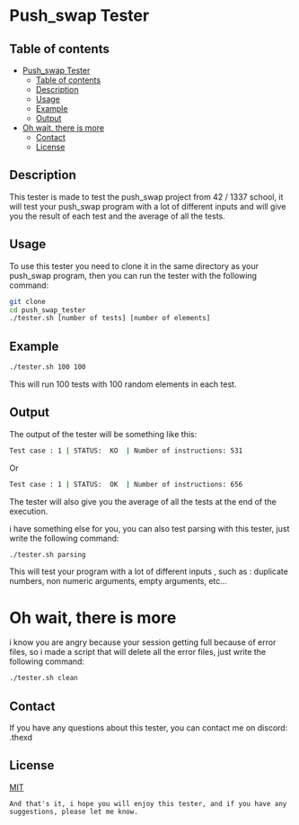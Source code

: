 # Push_swap Tester

## Table of contents
- [Push\_swap Tester](#push_swap-tester)
	- [Table of contents](#table-of-contents)
	- [Description](#description)
	- [Usage](#usage)
	- [Example](#example)
	- [Output](#output)
- [Oh wait, there is more](#oh-wait-there-is-more)
	- [Contact](#contact)
	- [License](#license)
  
## Description
This tester is made to test the push_swap project from 42 / 1337 school, it will test your push_swap program with a lot of different inputs and will give you the result of each test and the average of all the tests.

## Usage
To use this tester you need to clone it in the same directory as your push_swap program, then you can run the tester with the following command:
```bash
git clone
cd push_swap_tester
./tester.sh [number of tests] [number of elements]
```

## Example
```bash
./tester.sh 100 100
```
This will run 100 tests with 100 random elements in each test.

## Output
The output of the tester will be something like this:
```bash
Test case : 1 | STATUS:  KO  | Number of instructions: 531
```
Or
```bash
Test case : 1 | STATUS:  OK  | Number of instructions: 656
```
The tester will also give you the average of all the tests at the end of the execution.

i have something else for you, you can also test parsing with this tester, just write the following command:
```bash
./tester.sh parsing
```
This will test your program with a lot of different inputs , such as : duplicate numbers, non numeric arguments, empty arguments, etc...

# Oh wait, there is more
i know you are angry because your session getting full because of error files, so i made a script that will delete all the error files, just write the following command:
```bash
./tester.sh clean
```
## Contact
If you have any questions about this tester, you can contact me on discord: .thexd

## License
[MIT](https://choosealicense.com/licenses/mit/)

```
And that's it, i hope you will enjoy this tester, and if you have any suggestions, please let me know.
```